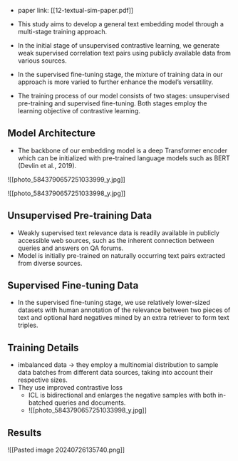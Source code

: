 - paper link: [[12-textual-sim-paper.pdf]]
 

 - This study aims to develop a general text embedding model through a multi-stage training approach.
 - In the initial stage of unsupervised contrastive learning, we generate weak supervised correlation text pairs using publicly available data from various sources.
 - In the supervised fine-tuning stage, the mixture of training data in our approach is more varied to further enhance the model’s versatility.
 - The training process of our model consists of two stages: unsupervised pre-training and supervised fine-tuning. Both stages employ the learning objective of contrastive learning.

## Model Architecture
 - The backbone of our embedding model is a deep Transformer encoder which can be initialized with pre-trained language models such as BERT (Devlin et al., 2019).


![[photo_5843790657251033999_y.jpg]]

![[photo_5843790657251033998_y.jpg]]

## Unsupervised Pre-training Data
 - Weakly supervised text relevance data is readily available in publicly accessible web sources, such as the inherent connection between queries and answers on QA forums.
 -  Model is initially pre-trained on naturally occurring text pairs extracted from diverse sources.

## Supervised Fine-tuning Data
 - In the supervised fine-tuning stage, we use relatively lower-sized datasets with human annotation of the relevance between two pieces of text and optional hard negatives mined by an extra retriever to form text triples.

## Training Details
 - imbalanced data -> they employ a multinomial distribution to sample data batches from different data sources, taking into account their respective sizes.
 - They use improved contrastive loss
	 - ICL is bidirectional and enlarges the negative samples with both in-batched queries and documents.
	 - ![[photo_5843790657251033998_y.jpg]]


## Results
![[Pasted image 20240726135740.png]]
